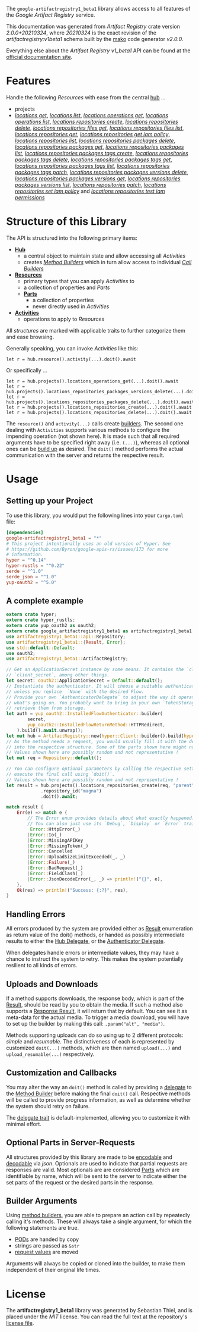<!---
DO NOT EDIT !
This file was generated automatically from 'src/mako/api/README.md.mako'
DO NOT EDIT !
-->
The `google-artifactregistry1_beta1` library allows access to all features of the *Google Artifact Registry* service.

This documentation was generated from *Artifact Registry* crate version *2.0.0+20210324*, where *20210324* is the exact revision of the *artifactregistry:v1beta1* schema built by the [mako](http://www.makotemplates.org/) code generator *v2.0.0*.

Everything else about the *Artifact Registry* *v1_beta1* API can be found at the
[official documentation site](https://cloud.google.com/artifacts/docs/).
# Features

Handle the following *Resources* with ease from the central [hub](https://docs.rs/google-artifactregistry1_beta1/2.0.0+20210324/google_artifactregistry1_beta1/ArtifactRegistry) ... 

* projects
 * [*locations get*](https://docs.rs/google-artifactregistry1_beta1/2.0.0+20210324/google_artifactregistry1_beta1/api::ProjectLocationGetCall), [*locations list*](https://docs.rs/google-artifactregistry1_beta1/2.0.0+20210324/google_artifactregistry1_beta1/api::ProjectLocationListCall), [*locations operations get*](https://docs.rs/google-artifactregistry1_beta1/2.0.0+20210324/google_artifactregistry1_beta1/api::ProjectLocationOperationGetCall), [*locations operations list*](https://docs.rs/google-artifactregistry1_beta1/2.0.0+20210324/google_artifactregistry1_beta1/api::ProjectLocationOperationListCall), [*locations repositories create*](https://docs.rs/google-artifactregistry1_beta1/2.0.0+20210324/google_artifactregistry1_beta1/api::ProjectLocationRepositoryCreateCall), [*locations repositories delete*](https://docs.rs/google-artifactregistry1_beta1/2.0.0+20210324/google_artifactregistry1_beta1/api::ProjectLocationRepositoryDeleteCall), [*locations repositories files get*](https://docs.rs/google-artifactregistry1_beta1/2.0.0+20210324/google_artifactregistry1_beta1/api::ProjectLocationRepositoryFileGetCall), [*locations repositories files list*](https://docs.rs/google-artifactregistry1_beta1/2.0.0+20210324/google_artifactregistry1_beta1/api::ProjectLocationRepositoryFileListCall), [*locations repositories get*](https://docs.rs/google-artifactregistry1_beta1/2.0.0+20210324/google_artifactregistry1_beta1/api::ProjectLocationRepositoryGetCall), [*locations repositories get iam policy*](https://docs.rs/google-artifactregistry1_beta1/2.0.0+20210324/google_artifactregistry1_beta1/api::ProjectLocationRepositoryGetIamPolicyCall), [*locations repositories list*](https://docs.rs/google-artifactregistry1_beta1/2.0.0+20210324/google_artifactregistry1_beta1/api::ProjectLocationRepositoryListCall), [*locations repositories packages delete*](https://docs.rs/google-artifactregistry1_beta1/2.0.0+20210324/google_artifactregistry1_beta1/api::ProjectLocationRepositoryPackageDeleteCall), [*locations repositories packages get*](https://docs.rs/google-artifactregistry1_beta1/2.0.0+20210324/google_artifactregistry1_beta1/api::ProjectLocationRepositoryPackageGetCall), [*locations repositories packages list*](https://docs.rs/google-artifactregistry1_beta1/2.0.0+20210324/google_artifactregistry1_beta1/api::ProjectLocationRepositoryPackageListCall), [*locations repositories packages tags create*](https://docs.rs/google-artifactregistry1_beta1/2.0.0+20210324/google_artifactregistry1_beta1/api::ProjectLocationRepositoryPackageTagCreateCall), [*locations repositories packages tags delete*](https://docs.rs/google-artifactregistry1_beta1/2.0.0+20210324/google_artifactregistry1_beta1/api::ProjectLocationRepositoryPackageTagDeleteCall), [*locations repositories packages tags get*](https://docs.rs/google-artifactregistry1_beta1/2.0.0+20210324/google_artifactregistry1_beta1/api::ProjectLocationRepositoryPackageTagGetCall), [*locations repositories packages tags list*](https://docs.rs/google-artifactregistry1_beta1/2.0.0+20210324/google_artifactregistry1_beta1/api::ProjectLocationRepositoryPackageTagListCall), [*locations repositories packages tags patch*](https://docs.rs/google-artifactregistry1_beta1/2.0.0+20210324/google_artifactregistry1_beta1/api::ProjectLocationRepositoryPackageTagPatchCall), [*locations repositories packages versions delete*](https://docs.rs/google-artifactregistry1_beta1/2.0.0+20210324/google_artifactregistry1_beta1/api::ProjectLocationRepositoryPackageVersionDeleteCall), [*locations repositories packages versions get*](https://docs.rs/google-artifactregistry1_beta1/2.0.0+20210324/google_artifactregistry1_beta1/api::ProjectLocationRepositoryPackageVersionGetCall), [*locations repositories packages versions list*](https://docs.rs/google-artifactregistry1_beta1/2.0.0+20210324/google_artifactregistry1_beta1/api::ProjectLocationRepositoryPackageVersionListCall), [*locations repositories patch*](https://docs.rs/google-artifactregistry1_beta1/2.0.0+20210324/google_artifactregistry1_beta1/api::ProjectLocationRepositoryPatchCall), [*locations repositories set iam policy*](https://docs.rs/google-artifactregistry1_beta1/2.0.0+20210324/google_artifactregistry1_beta1/api::ProjectLocationRepositorySetIamPolicyCall) and [*locations repositories test iam permissions*](https://docs.rs/google-artifactregistry1_beta1/2.0.0+20210324/google_artifactregistry1_beta1/api::ProjectLocationRepositoryTestIamPermissionCall)




# Structure of this Library

The API is structured into the following primary items:

* **[Hub](https://docs.rs/google-artifactregistry1_beta1/2.0.0+20210324/google_artifactregistry1_beta1/ArtifactRegistry)**
    * a central object to maintain state and allow accessing all *Activities*
    * creates [*Method Builders*](https://docs.rs/google-artifactregistry1_beta1/2.0.0+20210324/google_artifactregistry1_beta1/client::MethodsBuilder) which in turn
      allow access to individual [*Call Builders*](https://docs.rs/google-artifactregistry1_beta1/2.0.0+20210324/google_artifactregistry1_beta1/client::CallBuilder)
* **[Resources](https://docs.rs/google-artifactregistry1_beta1/2.0.0+20210324/google_artifactregistry1_beta1/client::Resource)**
    * primary types that you can apply *Activities* to
    * a collection of properties and *Parts*
    * **[Parts](https://docs.rs/google-artifactregistry1_beta1/2.0.0+20210324/google_artifactregistry1_beta1/client::Part)**
        * a collection of properties
        * never directly used in *Activities*
* **[Activities](https://docs.rs/google-artifactregistry1_beta1/2.0.0+20210324/google_artifactregistry1_beta1/client::CallBuilder)**
    * operations to apply to *Resources*

All *structures* are marked with applicable traits to further categorize them and ease browsing.

Generally speaking, you can invoke *Activities* like this:

```Rust,ignore
let r = hub.resource().activity(...).doit().await
```

Or specifically ...

```ignore
let r = hub.projects().locations_operations_get(...).doit().await
let r = hub.projects().locations_repositories_packages_versions_delete(...).doit().await
let r = hub.projects().locations_repositories_packages_delete(...).doit().await
let r = hub.projects().locations_repositories_create(...).doit().await
let r = hub.projects().locations_repositories_delete(...).doit().await
```

The `resource()` and `activity(...)` calls create [builders][builder-pattern]. The second one dealing with `Activities` 
supports various methods to configure the impending operation (not shown here). It is made such that all required arguments have to be 
specified right away (i.e. `(...)`), whereas all optional ones can be [build up][builder-pattern] as desired.
The `doit()` method performs the actual communication with the server and returns the respective result.

# Usage

## Setting up your Project

To use this library, you would put the following lines into your `Cargo.toml` file:

```toml
[dependencies]
google-artifactregistry1_beta1 = "*"
# This project intentionally uses an old version of Hyper. See
# https://github.com/Byron/google-apis-rs/issues/173 for more
# information.
hyper = "^0.14"
hyper-rustls = "^0.22"
serde = "^1.0"
serde_json = "^1.0"
yup-oauth2 = "^5.0"
```

## A complete example

```Rust
extern crate hyper;
extern crate hyper_rustls;
extern crate yup_oauth2 as oauth2;
extern crate google_artifactregistry1_beta1 as artifactregistry1_beta1;
use artifactregistry1_beta1::api::Repository;
use artifactregistry1_beta1::{Result, Error};
use std::default::Default;
use oauth2;
use artifactregistry1_beta1::ArtifactRegistry;

// Get an ApplicationSecret instance by some means. It contains the `client_id` and 
// `client_secret`, among other things.
let secret: oauth2::ApplicationSecret = Default::default();
// Instantiate the authenticator. It will choose a suitable authentication flow for you, 
// unless you replace  `None` with the desired Flow.
// Provide your own `AuthenticatorDelegate` to adjust the way it operates and get feedback about 
// what's going on. You probably want to bring in your own `TokenStorage` to persist tokens and
// retrieve them from storage.
let auth = yup_oauth2::InstalledFlowAuthenticator::builder(
        secret,
        yup_oauth2::InstalledFlowReturnMethod::HTTPRedirect,
    ).build().await.unwrap();
let mut hub = ArtifactRegistry::new(hyper::Client::builder().build(hyper_rustls::HttpsConnector::with_native_roots()), auth);
// As the method needs a request, you would usually fill it with the desired information
// into the respective structure. Some of the parts shown here might not be applicable !
// Values shown here are possibly random and not representative !
let mut req = Repository::default();

// You can configure optional parameters by calling the respective setters at will, and
// execute the final call using `doit()`.
// Values shown here are possibly random and not representative !
let result = hub.projects().locations_repositories_create(req, "parent")
             .repository_id("magna")
             .doit().await;

match result {
    Err(e) => match e {
        // The Error enum provides details about what exactly happened.
        // You can also just use its `Debug`, `Display` or `Error` traits
         Error::HttpError(_)
        |Error::Io(_)
        |Error::MissingAPIKey
        |Error::MissingToken(_)
        |Error::Cancelled
        |Error::UploadSizeLimitExceeded(_, _)
        |Error::Failure(_)
        |Error::BadRequest(_)
        |Error::FieldClash(_)
        |Error::JsonDecodeError(_, _) => println!("{}", e),
    },
    Ok(res) => println!("Success: {:?}", res),
}

```
## Handling Errors

All errors produced by the system are provided either as [Result](https://docs.rs/google-artifactregistry1_beta1/2.0.0+20210324/google_artifactregistry1_beta1/client::Result) enumeration as return value of
the doit() methods, or handed as possibly intermediate results to either the 
[Hub Delegate](https://docs.rs/google-artifactregistry1_beta1/2.0.0+20210324/google_artifactregistry1_beta1/client::Delegate), or the [Authenticator Delegate](https://docs.rs/yup-oauth2/*/yup_oauth2/trait.AuthenticatorDelegate.html).

When delegates handle errors or intermediate values, they may have a chance to instruct the system to retry. This 
makes the system potentially resilient to all kinds of errors.

## Uploads and Downloads
If a method supports downloads, the response body, which is part of the [Result](https://docs.rs/google-artifactregistry1_beta1/2.0.0+20210324/google_artifactregistry1_beta1/client::Result), should be
read by you to obtain the media.
If such a method also supports a [Response Result](https://docs.rs/google-artifactregistry1_beta1/2.0.0+20210324/google_artifactregistry1_beta1/client::ResponseResult), it will return that by default.
You can see it as meta-data for the actual media. To trigger a media download, you will have to set up the builder by making
this call: `.param("alt", "media")`.

Methods supporting uploads can do so using up to 2 different protocols: 
*simple* and *resumable*. The distinctiveness of each is represented by customized 
`doit(...)` methods, which are then named `upload(...)` and `upload_resumable(...)` respectively.

## Customization and Callbacks

You may alter the way an `doit()` method is called by providing a [delegate](https://docs.rs/google-artifactregistry1_beta1/2.0.0+20210324/google_artifactregistry1_beta1/client::Delegate) to the 
[Method Builder](https://docs.rs/google-artifactregistry1_beta1/2.0.0+20210324/google_artifactregistry1_beta1/client::CallBuilder) before making the final `doit()` call. 
Respective methods will be called to provide progress information, as well as determine whether the system should 
retry on failure.

The [delegate trait](https://docs.rs/google-artifactregistry1_beta1/2.0.0+20210324/google_artifactregistry1_beta1/client::Delegate) is default-implemented, allowing you to customize it with minimal effort.

## Optional Parts in Server-Requests

All structures provided by this library are made to be [encodable](https://docs.rs/google-artifactregistry1_beta1/2.0.0+20210324/google_artifactregistry1_beta1/client::RequestValue) and 
[decodable](https://docs.rs/google-artifactregistry1_beta1/2.0.0+20210324/google_artifactregistry1_beta1/client::ResponseResult) via *json*. Optionals are used to indicate that partial requests are responses 
are valid.
Most optionals are are considered [Parts](https://docs.rs/google-artifactregistry1_beta1/2.0.0+20210324/google_artifactregistry1_beta1/client::Part) which are identifiable by name, which will be sent to 
the server to indicate either the set parts of the request or the desired parts in the response.

## Builder Arguments

Using [method builders](https://docs.rs/google-artifactregistry1_beta1/2.0.0+20210324/google_artifactregistry1_beta1/client::CallBuilder), you are able to prepare an action call by repeatedly calling it's methods.
These will always take a single argument, for which the following statements are true.

* [PODs][wiki-pod] are handed by copy
* strings are passed as `&str`
* [request values](https://docs.rs/google-artifactregistry1_beta1/2.0.0+20210324/google_artifactregistry1_beta1/client::RequestValue) are moved

Arguments will always be copied or cloned into the builder, to make them independent of their original life times.

[wiki-pod]: http://en.wikipedia.org/wiki/Plain_old_data_structure
[builder-pattern]: http://en.wikipedia.org/wiki/Builder_pattern
[google-go-api]: https://github.com/google/google-api-go-client

# License
The **artifactregistry1_beta1** library was generated by Sebastian Thiel, and is placed 
under the *MIT* license.
You can read the full text at the repository's [license file][repo-license].

[repo-license]: https://github.com/Byron/google-apis-rsblob/master/LICENSE.md
